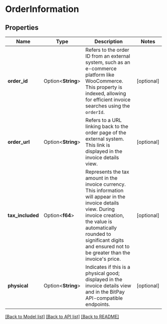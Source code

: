 # OrderInformation

## Properties

Name | Type | Description | Notes
------------ | ------------- | ------------- | -------------
**order_id** | Option<**String**> | Refers to the order ID from an external system, such as an e-commerce platform like WooCommerce. This property is indexed, allowing for efficient invoice searches using the `orderId`. | [optional]
**order_url** | Option<**String**> | Refers to a URL linking back to the order page of the external system. This link is displayed in the invoice details view. | [optional]
**tax_included** | Option<**f64**> | Represents the tax amount in the invoice currency. This information will appear in the invoice details view. During invoice creation, the value is automatically rounded to significant digits and ensured not to be greater than the invoice's price. | [optional]
**physical** | Option<**String**> | Indicates if this is a physical good; displayed in the invoice details view and in the BitPay API-compatible endpoints. | [optional]

[[Back to Model list]](../README.md#documentation-for-models) [[Back to API list]](../README.md#documentation-for-api-endpoints) [[Back to README]](../README.md)


